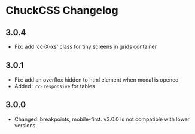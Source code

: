 # ChuckCSS Changelog

## 3.0.4

* Fix: add 'cc-X-xs' class for tiny screens in grids container


## 3.0.1

* Fix: add an overflox hidden to html element when modal is opened
* Added : `cc-responsive` for tables


## 3.0.0

* Changed: breakpoints, mobile-first. v3.0.0 is not compatible with lower versions.
